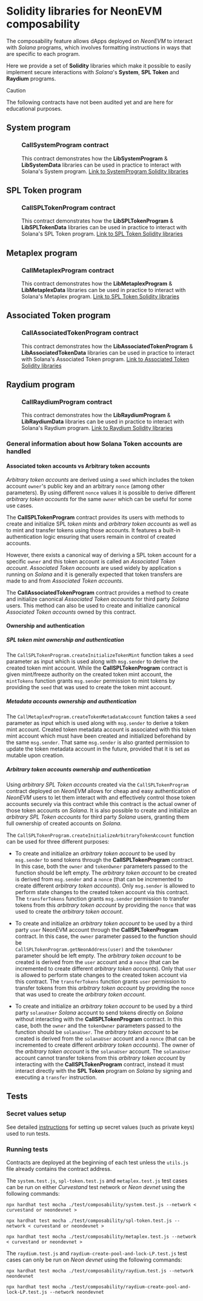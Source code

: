 # Solidity libraries for NeonEVM composability

The composability feature allows dApps deployed on _NeonEVM_ to interact with _Solana_ programs, which involves 
formatting instructions in ways that are specific to each program.

Here we provide a set of **Solidity** libraries which make it possible to easily implement secure interactions with 
_Solana_'s **System**, **SPL Token** and **Raydium** programs.

> [!CAUTION]
> The following contracts have not been audited yet and are here for educational purposes.

## System program
<dl>
  <dd>

### CallSystemProgram contract
This contract demonstrates how the **LibSystemProgram** & **LibSystemData** libraries can be used in practice to interact with Solana's System program. [Link to SystemProgram Solidity libraries](./libraries/system-program/)
  </dd>
</dl>

## SPL Token program
<dl>
  <dd>

### CallSPLTokenProgram contract
This contract demonstrates how the **LibSPLTokenProgram** & **LibSPLTokenData** libraries can be used in practice to interact with Solana's SPL Token program. [Link to SPL Token Solidity libraries](./libraries/spl-token-program/)
  </dd>
</dl>

## Metaplex program
<dl>
  <dd>

### CallMetaplexProgram contract
This contract demonstrates how the **LibMetaplexProgram** & **LibMetaplexData** libraries can be used in practice to interact with Solana's Metaplex program. [Link to SPL Token Solidity libraries](./libraries/metaplex-program/)
  </dd>
</dl>

## Associated Token program
<dl>
  <dd>

### CallAssociatedTokenProgram contract
This contract demonstrates how the **LibAssociatedTokenProgram** & **LibAssociatedTokenData** libraries can be used in practice to interact with Solana's Associated Token program. [Link to Associated Token Solidity libraries](./libraries/associated-token-program/)
  </dd>
</dl>

## Raydium program
<dl>
  <dd>

### CallRaydiumProgram contract
This contract demonstrates how the **LibRaydiumProgram** & **LibRaydiumData** libraries can be used in practice to interact with Solana's Raydium program. [Link to Raydium Solidity libraries](./libraries/raydium-program/)
  </dd>
</dl>

### General information about how Solana Token accounts are handled

#### Associated token accounts vs Arbitrary token accounts

_Arbitrary token accounts_ are derived using a `seed` which includes the token account `owner`'s public key and an 
arbitrary `nonce` (among other parameters). By using different `nonce` values it is possible to derive different 
_arbitrary token accounts_ for the same `owner` which can be useful for some use cases.

The **CallSPLTokenProgram** contract provides its users with methods to create and initialize SPL _token mints_ and
_arbitrary token accounts_ as well as to mint and transfer tokens using those accounts. It features a built-in
authentication logic ensuring that users remain in control of created accounts.

However, there exists a canonical way of deriving a SPL token account for a specific `owner` and this token account is 
called an _Associated Token account_. _Associated Token accounts_ are used widely by application s running on _Solana_ 
and it is generally expected that token transfers are made to and from _Associated Token accounts_.

The **CallAssociatedTokenProgram** contract provides a method to create and initialize canonical _Associated Token
accounts_ for third party _Solana_ users. This method can also be used to create and initialize canonical _Associated
Token accounts_ owned by this contract.

#### Ownership and authentication

##### SPL token mint ownership and authentication

The `CallSPLTokenProgram.createInitializeTokenMint` function takes a `seed` parameter as input which is used along with 
`msg.sender` to derive the created token mint account. While the **CallSPLTokenProgram** contract is given mint/freeze 
authority on the created token mint account, the `mintTokens` function grants `msg.sender` permission to mint tokens
by providing the `seed` that was used to create the token mint account.

##### Metadata accounts ownership and authentication

The `CallMetaplexProgram.createTokenMetadataAccount` function takes a `seed` parameter as input which is used along with
`msg.sender` to derive a token mint account. Created token metadata account is associated with this token mint account 
which must have been created and initialized beforehand by the same `msg.sender`. That same `msg.sender` is also granted 
permission to update the token metadata account in the future, provided that it is set as mutable upon creation.

##### Arbitrary token accounts ownership and authentication

Using _arbitrary SPL Token accounts_ created via the `CallSPLTokenProgram` contract deployed on _NeonEVM_ allows for 
cheap and easy authentication of _NeonEVM_ users to let them interact with and effectively control those token accounts 
securely via this contract while this contract is the actual owner of those token accounts on _Solana_. It is also 
possible to create and initialize an _arbitrary SPL Token accounts_ for third party _Solana_ users, granting them full 
ownership of created accounts on _Solana_.

The `CallSPLTokenProgram.createInitializeArbitraryTokenAccount` function can be used for three different purposes:

* To create and initialize an _arbitrary token account_ to be used by `msg.sender` to send tokens through the 
**CallSPLTokenProgram** contract. In this case, both the `owner` and `tokenOwner` parameters passed to the function 
should be left empty. The _arbitrary token account_ to be created is derived from `msg.sender` and a `nonce` (that can 
be incremented to create different _arbitrary token accounts_). Only `msg.sender` is allowed to perform state changes to
the created token account via this contract. The `transferTokens` function grants `msg.sender` permission to transfer 
tokens from this _arbitrary token account_ by providing the `nonce` that was used to create the _arbitrary token account_.

* To create and initialize an _arbitrary token account_ to be used by a third party `user` NeonEVM account through 
the **CallSPLTokenProgram** contract. In this case, the `owner` parameter passed to the function should be  
`CallSPLTokenProgram.getNeonAddress(user)` and the `tokenOwner` parameter should be left empty. The _arbitrary token 
account_ to be created is derived from the `user` account and a `nonce` (that can be incremented to create different 
_arbitrary token accounts_). Only that `user` is allowed to perform state changes to the created token account via this 
contract. The `transferTokens` function grants `user` permission to transfer tokens from this _arbitrary token account_ 
by providing the `nonce` that was used to create the _arbitrary token account_.

* To create and initialize an _arbitrary token account_ to be used by a third party `solanaUser` _Solana_ account
to send tokens directly on _Solana_ without interacting with the **CallSPLTokenProgram** contract. In this case, both the 
`owner` and the `tokenOwner` parameters passed to the function should be `solanaUser`. The _arbitrary token account_ to 
be created is derived from the `solanaUser` account and a `nonce` (that can be incremented to create different 
_arbitrary token accounts_). The owner of the _arbitrary token account_ is the `solanaUser` account. The `solanaUser` 
account cannot transfer tokens from this _arbitrary token account_ by interacting with the **CallSPLTokenProgram** 
contract, instead it must interact directly with the **SPL Token** program on _Solana_ by signing and executing a 
`transfer` instruction.

## Tests

### Secret values setup

See detailed [instructions](../../README.md) for setting up secret values (such as private keys) used to run tests.

### Running tests

Contracts are deployed at the beginning of each test unless the `utils.js` file already contains the contract address.

The `system.test.js`, `spl-token.test.js` and `metaplex.test.js` test cases can be run on either _Curvestand_ test network or _Neon devnet_ 
using the following commands:

`npx hardhat test mocha ./test/composability/system.test.js --network < curvestand or neondevnet >`

`npx hardhat test mocha ./test/composability/spl-token.test.js --network < curvestand or neondevnet >`

`npx hardhat test mocha ./test/composability/metaplex.test.js --network < curvestand or neondevnet >`

The `raydium.test.js` and `raydium-create-pool-and-lock-LP.test.js` test cases can only be run on _Neon devnet_ using the 
following commands:

`npx hardhat test mocha ./test/composability/raydium.test.js --network neondevnet`

`npx hardhat test mocha ./test/composability/raydium-create-pool-and-lock-LP.test.js --network neondevnet`
